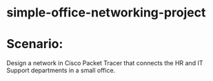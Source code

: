 # simple-office-networking-project

# Scenario:
Design a network in Cisco Packet Tracer that connects the HR and IT Support departments in a small office.


